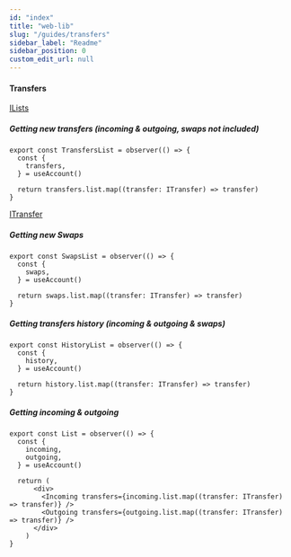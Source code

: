 ```yaml
---
id: "index"
title: "web-lib"
slug: "/guides/transfers"
sidebar_label: "Readme"
sidebar_position: 0
custom_edit_url: null
---
```


#### Transfers

<a href="/docs/api/stores/interfaces/ILists">ILists</a>

##### Getting new transfers (incoming & outgoing, swaps not included)
```
export const TransfersList = observer(() => {
  const {
    transfers,
  } = useAccount()

  return transfers.list.map((transfer: ITransfer) => transfer)
}
```
<a href="/docs/api/stores/interfaces/ITransfer">ITransfer</a>

##### Getting new Swaps
```
export const SwapsList = observer(() => {
  const {
    swaps,
  } = useAccount()

  return swaps.list.map((transfer: ITransfer) => transfer)
}
```

##### Getting transfers history (incoming & outgoing & swaps)
```
export const HistoryList = observer(() => {
  const {
    history,
  } = useAccount()

  return history.list.map((transfer: ITransfer) => transfer)
}
```

##### Getting incoming & outgoing
```
export const List = observer(() => {
  const {
    incoming,
    outgoing,
  } = useAccount()

  return (
      <div>
        <Incoming transfers={incoming.list.map((transfer: ITransfer) => transfer)} />
        <Outgoing transfers={outgoing.list.map((transfer: ITransfer) => transfer)} />
      </div>
    )
}
```

